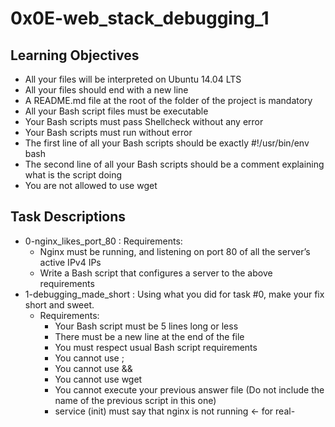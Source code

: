 # 0x0E-web_stack_debugging_1

## Learning Objectives

- All your files will be interpreted on Ubuntu 14.04 LTS
- All your files should end with a new line
- A README.md file at the root of the folder of the project is mandatory
- All your Bash script files must be executable
- Your Bash scripts must pass Shellcheck without any error
- Your Bash scripts must run without error
- The first line of all your Bash scripts should be exactly #!/usr/bin/env bash
- The second line of all your Bash scripts should be a comment explaining what is the script doing
- You are not allowed to use wget

## Task Descriptions

- 0-nginx_likes_port_80 : Requirements:
    - Nginx must be running, and listening on port 80 of all the server’s active IPv4 IPs
    - Write a Bash script that configures a server to the above requirements
- 1-debugging_made_short : Using what you did for task #0, make your fix short and sweet.
    - Requirements:
        - Your Bash script must be 5 lines long or less
        - There must be a new line at the end of the file
        - You must respect usual Bash script requirements
        - You cannot use ;
        - You cannot use &&
        - You cannot use wget
        - You cannot execute your previous answer file (Do not include the name of the previous script in this one)
        - service (init) must say that nginx is not running ← for real- 
